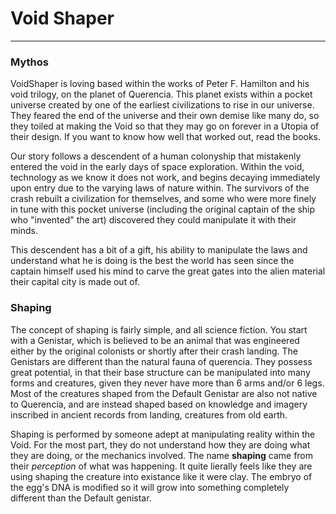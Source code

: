 # Void Shaper 
----
### Mythos
VoidShaper is loving based within the works of Peter F. Hamilton and his void trilogy, on the planet of Querencia. This planet exists within a pocket universe created by one of the earliest civilizations to rise in our universe. They feared the end of the universe and their own demise like many do, so they toiled at making the Void so that they may go on forever in a Utopia of their design. If you want to know how well that worked out, read the books.

Our story follows a descendent of a human colonyship that mistakenly entered the void in the early days of space exploration. Within the void, technology as we know it does not work, and begins decaying immediately upon entry due to the varying laws of nature within. The survivors of the crash rebuilt a civilization for themselves, and some who were more finely in tune with this pocket universe (including the original captain of the ship who "invented" the art) discovered they could manipulate it with their minds.

This descendent has a bit of a gift, his ability to manipulate the laws and understand what he is doing is the best the world has seen since the captain himself used his mind to carve the great gates into the alien material their capital city is made out of.

### Shaping
The concept of shaping is fairly simple, and all science fiction. You start with a Genistar, which is believed to be an animal that was engineered either by the original colonists or shortly after their crash landing. The Genistars are different than the natural fauna of querencia. They possess great potential, in that their base structure can be manipulated into many forms and creatures, given they never have more than 6 arms and/or 6 legs. Most of the creatures shaped from the Default Genistar are also not native to Querencia, and are instead shaped based on knowledge and imagery inscribed in ancient records from landing, creatures from old earth. 

Shaping is performed by someone adept at manipulating reality within the Void. For the most part, they do not understand how they are doing what they are doing, or the mechanics involved. The name **shaping** came from their *perception* of what was happening. It quite lierally feels like they are using shaping the creature into existance like it were clay. The embryo of the egg's DNA is modified so it will grow into something completely different than the Default genistar. 